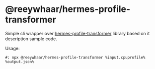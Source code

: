 # @reeywhaar/hermes-profile-transformer

Simple cli wrapper over [hermes-profile-transformer](https://www.npmjs.com/package/hermes-profile-transformer) library based on it description sample code.

Usage:

```
#: npx @reeywhaar/hermes-profile-transformer %input.cpuprofile% %output.json%
```